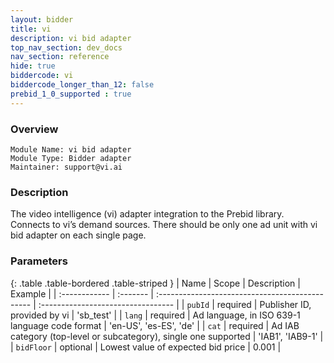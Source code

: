 ```yaml
---
layout: bidder
title: vi
description: vi bid adapter
top_nav_section: dev_docs
nav_section: reference
hide: true
biddercode: vi
biddercode_longer_than_12: false
prebid_1_0_supported : true
---
```


### Overview

```
Module Name: vi bid adapter
Module Type: Bidder adapter
Maintainer: support@vi.ai
```

### Description

The video intelligence (vi) adapter integration to the Prebid library.
Connects to vi’s demand sources.
There should be only one ad unit with vi bid adapter on each single page.

### Parameters
{: .table .table-bordered .table-striped }
| Name          | Scope    | Description                                     | Example                           |
| :------------ | :------- | :---------------------------------------------- | :--------------------------------- |
| `pubId` | required | Publisher ID, provided by vi           | 'sb_test' |
| `lang`      | required | Ad language, in ISO 639-1 language code format  | 'en-US', 'es-ES', 'de'              |
| `cat`      | required | Ad IAB category (top-level or subcategory), single one supported  | 'IAB1', 'IAB9-1'        |
| `bidFloor`      | optional | Lowest value of expected bid price  | 0.001        |

